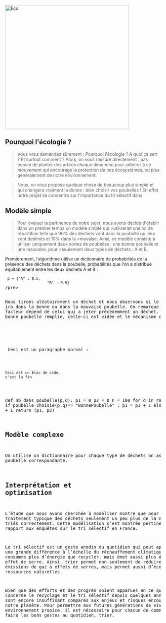 
<img src = "https://mgv.coop/wp-content/uploads/2016/02/ecologique-MGV.png" alt = "Eco" title = "Ecologie" width = "400" height = "400" >


## Pourquoi l'écologie ? 

>Vous vous demandez sûrement : Pourquoi l'écologie ? A quoi ça sert ? Et surtout comment ?
>Alors, on vous rassure directement , pas besoin de planter des arbres chaque dimanche pour adhérer à ce mouvement qui encourage la protection de nos écosystèmes, ou plus généralement de notre environnement.

>Nous, on vous propose quelque chose de beaucoup plus simple et qui changera vraiment la donne : bien choisir vos poubelles ! 
En effet, notre projet se concentre sur l'importance du tri sélectif dans 



## Modèle simple

>Pour évaluer la pertinence de notre sujet, nous avons décidé d'établir dans un premier temps un modèle simple qui >utiliserait une loi de répartition telle que 90% des déchets vont dans la poubelle qui leur sont destinés et 10% dans la >muvaise.
>Ainsi, ce modèle consiste à utiliser uniquement deux sortes de poubelles : une bonne poubelle et une mauvaise, pour >seulement deux types de déchets : A et B. 

<p> Premièrement, l’algorithme utilise un dictionnaire de probabilités de la présence des déchets dans la poubelle, probabilités que l'on a distribué équitablement entre les deux déchets A et B : </p>
  <pre><code> p = {"A" : 0.5,
                   "B" : 0.5}
</code>/pre>



Nous tirons aléatoirement un déchet et nous observons si le déchet ira dans la bonne ou dans la mauvaise poubelle. 
On remarque ainsi que le facteur dépend de celui qui a jeter précédemment un déchet.
Une fois la bonne poubelle remplie, celle-ci est vidée et le mécanisme continue. 

<p>

<p> Ceci est un paragraphe normal : </p>
  <pre><code>Ceci est un bloc de code.
c'est la fin 
</code></pre>

def nb_dans_poubelle(p,q):
    p1 = 0
    p2 = 0
    n = 100
    for d in range(n+1):
        if poubelle_choisie(p,q)== "BonnePoubelle" :
            p1 = p1 + 1
        else :
            p2 = p2 + 1
    return (p1, p2)

  




## Modèle complexe 

On utilise un dictionnaire pour chaque type de déchets on associe sa poubelle correspondante.


## Interprétation et optimisation

L’étude que nous avons cherchée à modéliser montre que pour un traitement typique des déchets seulement un peu plus de la moitié sont  triés correctement. Cette modélisation s’est montrée pertinente par rapport aux enquêtes sur le tri sélectif en France.

Le tri sélectif est un geste anodin du quotidien qui peut apporter une grande différence à l’échelle du réchauffement climatique. Fabriquer consomme plus d’énergie que recycler, mais émet aussi plus de gaz à effet de serre. Ainsi, trier permet non seulement de réduire les émissions de gaz à effets de serres, mais permet aussi d’économiser les ressources naturelles.

Bien que des efforts et des progrès soient apparues en ce qui concerne le recyclage et le tri sélectif depuis quelques années, ils sont encore insuffisant comparés aux enjeux et risques encourus par notre planète.
Pour permettre aux futures générations de vivre dans un environnement propice, il est nécessaire pour chacun de commencer par faire les bons gestes au quotidien, trier.
